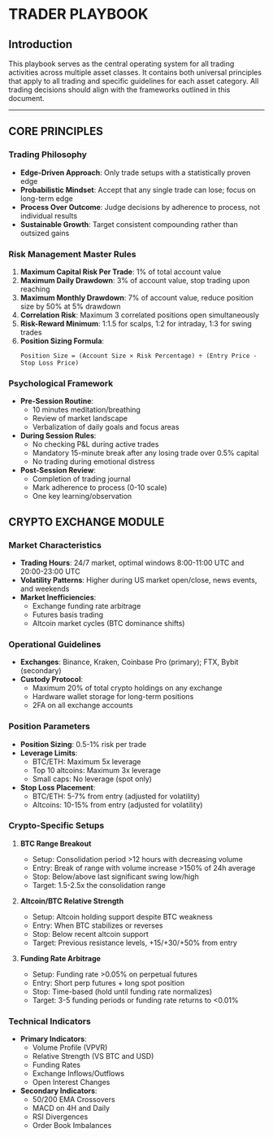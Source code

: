 # TRADER PLAYBOOK

## Introduction
This playbook serves as the central operating system for all trading activities across multiple asset classes. It contains both universal principles that apply to all trading and specific guidelines for each asset category. All trading decisions should align with the frameworks outlined in this document.

---

## CORE PRINCIPLES

### Trading Philosophy
- **Edge-Driven Approach**: Only trade setups with a statistically proven edge
- **Probabilistic Mindset**: Accept that any single trade can lose; focus on long-term edge
- **Process Over Outcome**: Judge decisions by adherence to process, not individual results
- **Sustainable Growth**: Target consistent compounding rather than outsized gains

### Risk Management Master Rules
1. **Maximum Capital Risk Per Trade**: 1% of total account value
2. **Maximum Daily Drawdown**: 3% of account value, stop trading upon reaching
3. **Maximum Monthly Drawdown**: 7% of account value, reduce position size by 50% at 5% drawdown
4. **Correlation Risk**: Maximum 3 correlated positions open simultaneously
5. **Risk-Reward Minimum**: 1:1.5 for scalps, 1:2 for intraday, 1:3 for swing trades
6. **Position Sizing Formula**:
   ```
   Position Size = (Account Size × Risk Percentage) ÷ (Entry Price - Stop Loss Price)
   ```

### Psychological Framework
- **Pre-Session Routine**:
  - 10 minutes meditation/breathing
  - Review of market landscape
  - Verbalization of daily goals and focus areas
- **During Session Rules**:
  - No checking P&L during active trades
  - Mandatory 15-minute break after any losing trade over 0.5% capital
  - No trading during emotional distress
- **Post-Session Review**:
  - Completion of trading journal
  - Mark adherence to process (0-10 scale)
  - One key learning/observation

## CRYPTO EXCHANGE MODULE

### Market Characteristics
- **Trading Hours**: 24/7 market, optimal windows 8:00-11:00 UTC and 20:00-23:00 UTC
- **Volatility Patterns**: Higher during US market open/close, news events, and weekends
- **Market Inefficiencies**:
  - Exchange funding rate arbitrage
  - Futures basis trading
  - Altcoin market cycles (BTC dominance shifts)

### Operational Guidelines
- **Exchanges**: Binance, Kraken, Coinbase Pro (primary); FTX, Bybit (secondary)
- **Custody Protocol**:
  - Maximum 20% of total crypto holdings on any exchange
  - Hardware wallet storage for long-term positions
  - 2FA on all exchange accounts

### Position Parameters
- **Position Sizing**: 0.5-1% risk per trade
- **Leverage Limits**:
  - BTC/ETH: Maximum 5x leverage
  - Top 10 altcoins: Maximum 3x leverage
  - Small caps: No leverage (spot only)
- **Stop Loss Placement**:
  - BTC/ETH: 5-7% from entry (adjusted for volatility)
  - Altcoins: 10-15% from entry (adjusted for volatility)

### Crypto-Specific Setups
1. **BTC Range Breakout**
   - Setup: Consolidation period >12 hours with decreasing volume
   - Entry: Break of range with volume increase >150% of 24h average
   - Stop: Below/above last significant swing low/high
   - Target: 1.5-2.5x the consolidation range

2. **Altcoin/BTC Relative Strength**
   - Setup: Altcoin holding support despite BTC weakness
   - Entry: When BTC stabilizes or reverses
   - Stop: Below recent altcoin support
   - Target: Previous resistance levels, +15/+30/+50% from entry

3. **Funding Rate Arbitrage**
   - Setup: Funding rate >0.05% on perpetual futures
   - Entry: Short perp futures + long spot position
   - Stop: Time-based (hold until funding rate normalizes)
   - Target: 3-5 funding periods or funding rate returns to <0.01%

### Technical Indicators
- **Primary Indicators**:
  - Volume Profile (VPVR)
  - Relative Strength (VS BTC and USD)
  - Funding Rates
  - Exchange Inflows/Outflows
  - Open Interest Changes
- **Secondary Indicators**:
  - 50/200 EMA Crossovers
  - MACD on 4H and Daily
  - RSI Divergences
  - Order Book Imbalances
